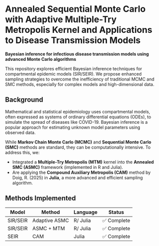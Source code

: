 # Annealed Sequential Monte Carlo with Adaptive Multiple-Try Metropolis Kernel and Applications to Disease Transmission Models

**Bayesian inference for infectious disease transmission models using advanced Monte Carlo algorithms**

This repository explores efficient Bayesian inference techniques for compartmental epidemic models (SIR/SEIR). We propose enhanced sampling strategies to overcome the inefficiency of traditional MCMC and SMC methods, especially for complex models and high-dimensional data.

## Background

Mathematical and statistical epidemiology uses compartmental models, often expressed as systems of ordinary differential equations (ODEs), to simulate the spread of diseases like COVID-19. Bayesian inference is a popular approach for estimating unknown model parameters using observed data.

While **Markov Chain Monte Carlo (MCMC)** and **Sequential Monte Carlo (SMC)** methods are standard, they can be computationally intensive. To address this, we:

- Integrated a **Multiple-Try Metropolis (MTM)** kernel into the **Annealed SMC (ASMC)** framework (implemented in R and Julia).
- Are applying the **Compound Auxiliary Metropolis (CAM)** method by Doig, R. (2025) in **Julia**, a more advanced and efficient sampling algorithm.


## Methods Implemented

| Model     | Method              | Language | Status      |
|-----------|---------------------|----------|-------------|
| SIR/SEIR  | Adaptive ASMC       | R/ Julia | ✅ Complete |
| SIR/SEIR  | ASMC + MTM          | R/ Julia | ✅ Complete |
| SEIR      | CAM                 | Julia    | ✅ Complete |
